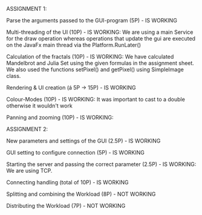 ASSIGNMENT 1:

Parse the arguments passed to the GUI-program (5P) - IS WORKING

Multi-threading of the UI (10P) - IS WORKING:
We are using a main Service for the draw operation whereas operations that update the gui are executed on the JavaFx main thread via the Platform.RunLater()

Calculation of the fractals (10P) - IS WORKING:
We have calculated Mandelbrot and Julia Set using the given formulas in the assignment sheet. We also used the functions setPixel() and getPixel() using SimpleImage class.

Rendering & UI creation (á 5P -> 15P) - IS WORKING

Colour-Modes (10P) - IS WORKING:
It was important to cast to a double otherwise it wouldn't work

Panning and zooming (10P) - IS WORKING: 

ASSIGNMENT 2:

New parameters and settings of the GUI (2.5P) - IS WORKING

GUI setting to configure connection (5P) - IS WORKING

Starting the server and passing the correct parameter (2.5P) - IS WORKING: We are using TCP.

Connecting handling (total of 10P) - IS WORKING

Splitting and combining the Workload (8P) - NOT WORKING

Distributing the Workload (7P) - NOT WORKING 
